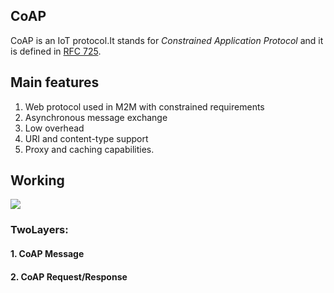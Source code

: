 ## CoAP
CoAP is an IoT protocol.It stands for _Constrained Application Protocol_ and it is defined in [RFC 725](https://tools.ietf.org/html/rfc7252).

## Main features
1. Web protocol used in M2M with constrained requirements
2. Asynchronous message exchange
3. Low overhead
4. URI and content-type support
5. Proxy and caching capabilities.

## Working

<img src="https://www.survivingwithandroid.com/wp-content/uploads/2018/11/coap-stack-300x262.png" />

### TwoLayers:
#### 1. CoAP Message
#### 2. CoAP Request/Response
